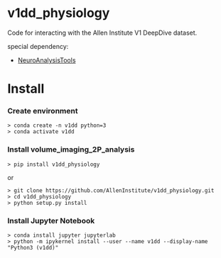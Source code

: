 # v1dd_physiology  
Code for interacting with the Allen Institute V1 DeepDive dataset.  
  
special dependency:
* [NeuroAnalysisTools](https://github.com/zhuangjun1981/NeuroAnalysisTools)  

# Install
### Create environment
```
> conda create -n v1dd python=3
> conda activate v1dd
```

### Install volume_imaging_2P_analysis
```
> pip install v1dd_physiology
```  
  
or  

```
> git clone https://github.com/AllenInstitute/v1dd_physiology.git
> cd v1dd_physiology
> python setup.py install
``` 
  
### Install Jupyter Notebook
```
> conda install jupyter jupyterlab
> python -m ipykernel install --user --name v1dd --display-name "Python3 (v1dd)"
```